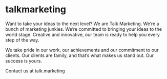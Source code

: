 # talkmarketing 
Want to take your ideas to the next level? We are Talk Marketing. We’re a bunch of marketing junkies. We’re committed to bringing your ideas to the world stage. Creative and innovative, our team is ready to help you every step of the way. 

We take pride in our work, our achievements and our commitment to our clients. Our clients are family, and that’s what makes us stand out. Our success is yours. 

Contact us at talk.marketing
